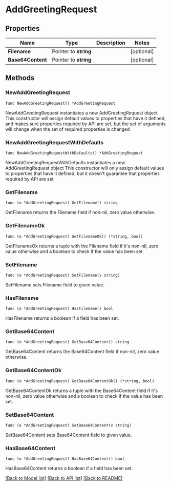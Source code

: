 # AddGreetingRequest

## Properties

Name | Type | Description | Notes
------------ | ------------- | ------------- | -------------
**Filename** | Pointer to **string** |  | [optional] 
**Base64Content** | Pointer to **string** |  | [optional] 

## Methods

### NewAddGreetingRequest

`func NewAddGreetingRequest() *AddGreetingRequest`

NewAddGreetingRequest instantiates a new AddGreetingRequest object
This constructor will assign default values to properties that have it defined,
and makes sure properties required by API are set, but the set of arguments
will change when the set of required properties is changed

### NewAddGreetingRequestWithDefaults

`func NewAddGreetingRequestWithDefaults() *AddGreetingRequest`

NewAddGreetingRequestWithDefaults instantiates a new AddGreetingRequest object
This constructor will only assign default values to properties that have it defined,
but it doesn't guarantee that properties required by API are set

### GetFilename

`func (o *AddGreetingRequest) GetFilename() string`

GetFilename returns the Filename field if non-nil, zero value otherwise.

### GetFilenameOk

`func (o *AddGreetingRequest) GetFilenameOk() (*string, bool)`

GetFilenameOk returns a tuple with the Filename field if it's non-nil, zero value otherwise
and a boolean to check if the value has been set.

### SetFilename

`func (o *AddGreetingRequest) SetFilename(v string)`

SetFilename sets Filename field to given value.

### HasFilename

`func (o *AddGreetingRequest) HasFilename() bool`

HasFilename returns a boolean if a field has been set.

### GetBase64Content

`func (o *AddGreetingRequest) GetBase64Content() string`

GetBase64Content returns the Base64Content field if non-nil, zero value otherwise.

### GetBase64ContentOk

`func (o *AddGreetingRequest) GetBase64ContentOk() (*string, bool)`

GetBase64ContentOk returns a tuple with the Base64Content field if it's non-nil, zero value otherwise
and a boolean to check if the value has been set.

### SetBase64Content

`func (o *AddGreetingRequest) SetBase64Content(v string)`

SetBase64Content sets Base64Content field to given value.

### HasBase64Content

`func (o *AddGreetingRequest) HasBase64Content() bool`

HasBase64Content returns a boolean if a field has been set.


[[Back to Model list]](../README.md#documentation-for-models) [[Back to API list]](../README.md#documentation-for-api-endpoints) [[Back to README]](../README.md)


